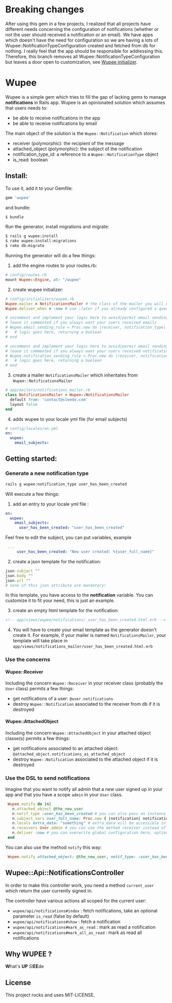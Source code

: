 # Breaking changes

After using this gem in a few projects, I realized that all projects have different needs concerning the configuration of notifications (whether or not the user should received a notification or an email). We have apps which doesn't have the need for configuration so we are having a lots of Wupee::NotificationTypeConfiguration created and fetched from db for nothing. I really feel that the app should be responsible for addressing this. 
Therefore, this branch removes all Wupee::NotificationTypeConfiguration but leaves a door open to customization, see [Wupee initializer](#initializer).


# Wupee

Wupee is a simple gem which tries to fill the gap of lacking gems to manage **notifications** in Rails app.
Wupee is an opinionated solution which assumes that users needs to:

* be able to receive notifications in the app
* be able to receive notifications by email

The main object of the solution is the `Wupee::Notification` which stores:
* receiver (polymorphic): the recipient of the message
* attached_object (polymorphic): the subject of the notification
* notification_type_id: a reference to a `Wupee::NotificationType` object
* is_read: boolean


## Install:

To use it, add it to your Gemfile:
```ruby
gem 'wupee'
```

and bundle:
```bash
$ bundle
```

Run the generator, install migrations and migrate:

```bash
$ rails g wupee:install
$ rake wupee:install:migrations
$ rake db:migrate
```

Running the generator will do a few things:

1. add the engine routes to your routes.rb:

  ```ruby
  # config/routes.rb
  mount Wupee::Engine, at: "/wupee"
  ```
2. create <a name="initializer">wupee initializer</a>:

  ```ruby
  # config/initializers/wupee.rb
  Wupee.mailer = NotificationsMailer # the class of the mailer you will use to send the emails
  Wupee.deliver_when = :now # use :later if you already configured a queuing system
 
  # uncomment and implement your logic here to avoid/permit email sending to your users
  # leave it commented if you always want your users received emails
  # Wupee.email_sending_rule = Proc.new do |receiver, notification_type| 
  #   # logic goes here, returning a boolean
  # end

  # uncomment and implement your logic here to avoid/permit email sending to your users
  # leave it commented if you always want your users received notifications
  # Wupee.notification_sending_rule = Proc.new do |receiver, notification_type| 
  #   # logic goes here, returning a boolean
  # end
  ```
3. create a mailer `NotificationsMailer` which inheritates from `Wupee::NotificationsMailer`

  ```ruby
  # app/mailers/notifications_mailer.rb
  class NotificationsMailer < Wupee::NotificationsMailer
    default from: 'contact@sleede.com'
    layout false
 end
  ```

4. adds wupee to your locale yml file (for email subjects)
  ```yml
  # config/locales/en.yml
  en:
    wupee:
      email_subjects:
  ```

## Getting started:

### Generate a new notification type

```bash
rails g wupee:notification_type user_has_been_created
```

Will execute a few things:

1. add an entry to your locale yml file :

 ```yml
 en:
   wupee:
     email_subjects:
       user_has_been_created: "user_has_been_created"
 ```
 Feel free to edit the subject, you can put variables, example
 ```yml
  ...
      user_has_been_created: "New user created: %{user_full_name}"
 ```

2. create a json template for the notification:

 ```ruby
 json.subject ""
 json.body ""
 json.url ""
 # none of this json attribute are mandatory!
 ```
 In this template, you have access to the **notification** variable.
 You can customize it to fit your need, this is just an example.

3. create an empty html template for the notification:
 ```html
 <!-- app/views/wupee/notifications/_user_has_been_created.html.erb -->
 ```

4. You will have to create your email template as the generator doesn't create it.
 For example, if your mailer is named `NotificationsMailer`, your template will take place in
 `app/views/notifications_mailer/user_has_been_created.html.erb`


### Use the concerns

#### Wupee::Receiver

Including the concern `Wupee::Receiver` in your receiver class (probably the `User` class) permits a few things:
 * get notifications of a user: `@user.notifications`
 * destroy `Wupee::Notification` associated to the receiver from db if it is destroyed

#### Wupee::AttachedObject

Including the concern `Wupee::AttachedObject` in your attached object classe(s) permits a few things:
 * get notifications associated to an attached object: `@attached_object.notifications_as_attached_object`
 * destroy `Wupee::Notification` associated to the attached object if it is destroyed

### Use the DSL to send notifications

Imagine that you want to notify all admin that a new user signed up in your app and that you have a scope `admin` in your `User` class.

```ruby
 Wupee.notify do |n|
   n.attached_object @the_new_user
   n.notif_type :user_has_been_created # you can also pass an instance of a Wupee::NotificationType class to this method
   n.subject_vars user_full_name: Proc.new { |notification| notification.attached_object.full_name } # variables to be interpolated the fill in the subject of the email (obviously optional)
   n.locals extra_data: "something" # extra_data will be accessible in template as @locals[:extra_data]
   n.receivers User.admin # you can use the method receiver instead of receivers for clarity if you pass only one instance of a receiver
   n.deliver :now # you can overwrite global configuration here, optional
 end
```

You can also use the method `notify` this way:

```ruby
 Wupee.notify attached_object: @the_new_user, notif_type: :user_has_been_created, subject_vars: { user_full_name: Proc.new { |notification| notification.attached_object.full_name } }, locals: { extra_data: "Yeahhhhh" }, receivers: User.admin
```

## Wupee::Api::NotificationsController

In order to make this controller work, you need a method `current_user` which return the user currently signed in.

The controller have various actions all scoped for the current user:
 * `wupee/api/notifications#index` : fetch notifications, take an optional parameter `is_read` (false by default)
 * `wupee/api/notifications#show` : fetch a notification
 * `wupee/api/notifications#mark_as_read` : mark as read a notification
 * `wupee/api/notifications#mark_all_as_read` : mark as read all notifications

## Why WUPEE ?

**W**hat's **UP** Sl**EE**de

## License

This project rocks and uses MIT-LICENSE.
